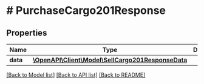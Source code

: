 # # PurchaseCargo201Response

## Properties

Name | Type | Description | Notes
------------ | ------------- | ------------- | -------------
**data** | [**\OpenAPI\Client\Model\SellCargo201ResponseData**](SellCargo201ResponseData.md) |  |

[[Back to Model list]](../../README.md#models) [[Back to API list]](../../README.md#endpoints) [[Back to README]](../../README.md)
